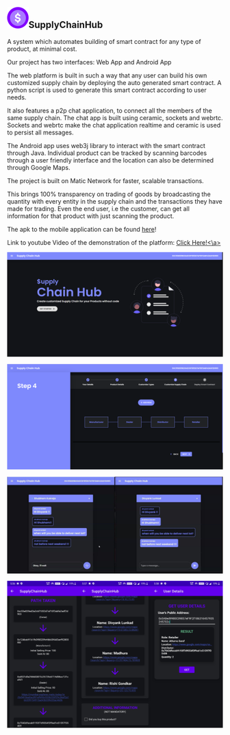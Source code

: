<img align="left" width="50" height="50" src="/Images/logo.png" alt="Logo">

## SupplyChainHub

A system which automates building of smart contract for any type of product, at minimal cost.

Our project has two interfaces: Web App and Android App

The web platform is built in such a way that any user can build his own customized supply chain by deploying the auto generated smart contract.
A python script is used to generate this smart contract according to user needs.

It also features a p2p chat application, to connect all the members of the same supply chain. The chat app is built using ceramic, sockets and webrtc. Sockets and webrtc make the chat application realtime and ceramic is used to persist all messages.

The Android app uses web3j library to interact with the smart contract through Java.
Individual product can be tracked by scanning barcodes through a user friendly interface and the location can also be determined through Google Maps.

The project is built on Matic Network for faster, scalable transactions.

This brings 100% transparency on trading of goods by broadcasting the quantity with every entity in the supply chain and the transactions they have made for trading. Even the end user, i.e the customer, can get all information for that product with just scanning the product.

The apk to the mobile application can be found [here](/SupplyChainHub.apk)!

Link to youtube Video of the demonstration of the platform: <a href="https://www.youtube.com/watch?v=3Hdr5FqRYNk">Click Here!<\a>

<p align="center">
  <img src="/Images/web.png" alt="Website" />
</p>
<p align="center">
  <img src="/Images/supplyChain.png" alt="Supply Chain" />
</p>
<p align="center">
  <img src="/Images/chat.jpg" alt="Chat" />
</p>
<p align="center">
  <img src="/Images/android.jpg" alt="Android App" />
</p>
